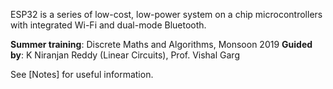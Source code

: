 ESP32 is a series of low-cost, low-power system on a chip microcontrollers
with integrated Wi-Fi and dual-mode Bluetooth.

**Summer training**: Discrete Maths and Algorithms, Monsoon 2019
**Guided by**: K Niranjan Reddy (Linear Circuits), Prof. Vishal Garg
<br>


See [Notes] for useful information.
